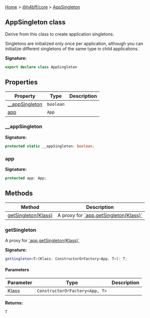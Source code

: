 [Home](/) &gt; [@h4bff/core](../core.md) &gt; [AppSingleton](AppSingleton.md)

## AppSingleton class

Derive from this class to create application singletons.

Singletons are initialized only once per application, although you can initialize different singletons of the same type in child applications.

<b>Signature:</b>

```typescript
export declare class AppSingleton 
```

## Properties

|  Property | Type | Description |
|  --- | --- | --- |
|  [\_\_appSingleton](AppSingleton.md#__appsingleton) | <code>boolean</code> |  |
|  [app](AppSingleton.md#app) | <code>App</code> |  |

### \_\_appSingleton

<b>Signature:</b>

```typescript
protected static __appSingleton: boolean;
```

### app

<b>Signature:</b>

```typescript
protected app: App;
```

## Methods

|  Method | Description |
|  --- | --- |
|  [getSingleton(Klass)](AppSingleton.md#getsingleton) | A proxy for [\`app.getSingleton(Klass)\`](App.md#getsingleton) |

### getSingleton

A proxy for [\`app.getSingleton(Klass)\`](App.md#getsingleton)

<b>Signature:</b>

```typescript
getSingleton<T>(Klass: ConstructorOrFactory<App, T>): T;
```

#### Parameters

|  Parameter | Type | Description |
|  --- | --- | --- |
|  Klass | <code>ConstructorOrFactory&lt;App, T&gt;</code> |  |

<b>Returns:</b>

`T`


